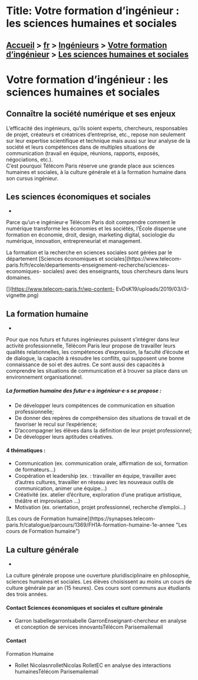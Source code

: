 # Title: Votre formation d’ingénieur : les sciences humaines et sociales

## [Accueil](https://www.telecom-paris.fr "https://www.telecom-paris.fr") > [fr](https://www.telecom-paris.fr/fr "fr") > [Ingénieurs](https://www.telecom-paris.fr/fr/ingenieur "Ingénieurs") > [Votre formation d’ingénieur](https://www.telecom-paris.fr/fr/ingenieur/formation "Votre formation d’ingénieur") > [Les sciences humaines et sociales](https://www.telecom-paris.fr/fr/ingenieur/formation/sciences-humaines-sociales)

[](https://www.telecom-paris.fr/fr/accueil)

# Votre formation d’ingénieur : les sciences humaines et sociales

## Connaître la société numérique et ses enjeux

L’efficacité des ingénieurs, qu’ils soient experts, chercheurs, responsables
de projet, créateurs et créatrices d’entreprise, etc., repose non seulement
sur leur expertise scientifique et technique mais aussi sur leur analyse de la
société et leurs compétences dans de multiples situations de communication
(travail en équipe, réunions, rapports, exposés, négociations, etc.).  
C’est pourquoi Télécom Paris réserve une grande place aux sciences humaines et
sociales, à la culture générale et à la formation humaine dans son cursus
ingénieur.

## Les sciences économiques et sociales

  * 

Parce qu’un·e ingénieur·e Télécom Paris doit comprendre comment le numérique
transforme les économies et les sociétés, l’École dispense une formation en
économie, droit, design, marketing digital, sociologie du numérique,
innovation, entrepreneuriat et management.

La formation et la recherche en sciences sociales sont gérées par le
département [Sciences économiques et sociales](https://www.telecom-
paris.fr/fr/ecole/departements-enseignement-recherche/sciences-economiques-
sociales) avec des enseignants, tous chercheurs dans leurs domaines.

[](https://www.telecom-paris.fr/wp-content-
EvDsK19/uploads/2019/03/i3-vignette.png)

## La formation humaine

  * 

Pour que nos futurs et futures ingénieures puissent s’intégrer dans leur
activité professionnelle, Télécom Paris leur propose de travailler leurs
qualités relationnelles, les compétences d’expression, la faculté d’écoute et
de dialogue, la capacité à résoudre les conflits, qui supposent une bonne
connaissance de soi et des autres. Ce sont aussi des capacités à comprendre
les situations de communication et à trouver sa place dans un environnement
organisationnel.

##### La formation humaine des futur·e·s ingénieur·e·s se propose :

  * De développer leurs compétences de communication en situation professionnelle;
  * De donner des repères de compréhension des situations de travail et de favoriser le recul sur l’expérience;
  * D’accompagner les élèves dans la définition de leur projet professionnel;
  * De développer leurs aptitudes créatives.

#### 4 thématiques :

  * Communication (ex. communication orale, affirmation de soi, formation de formateurs…)
  * Coopération et leadership (ex. : travailler en équipe, travailler avec d’autres cultures, travailler en réseau avec les nouveaux outils de communication, animer une équipe…)
  * Créativité (ex. atelier d’écriture, exploration d’une pratique artistique, théâtre et improvisation …)
  * Motivation (ex. orientation, projet professionnel, recherche d’emploi…)

[Les cours de Formation humaine](https://synapses.telecom-
paris.fr/catalogue/parcours/1369/FH1A-formation-humaine-1e-annee "Les cours de
Formation humaine")

## La culture générale

  * 

La culture générale propose une ouverture pluridisciplinaire en philosophie,
sciences humaines et sociales. Les élèves choisissent au moins un cours de
culture générale par an (15 heures). Ces cours sont communs aux étudiants des
trois années.

#### Contact Sciences économiques et sociales et culture générale

  * Garron IsabellegarronIsabelle GarronEnseignant-chercheur en analyse et conception de services innovantsTélécom Parisemailemail

#### Contact  
Formation Humaine

  * Rollet NicolasnrolletNicolas RolletEC en analyse des interactions humainesTélécom Parisemailemail

